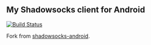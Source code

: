 ## My Shadowsocks client for Android

[![Build Status](https://www.travis-ci.org/Jonkimi/shadowsocks-android.svg?branch=master)](https://www.travis-ci.org/Jonkimi/shadowsocks-android)

Fork from [shadowsocks-android](https://github.com/shadowsocks/shadowsocks-android).
